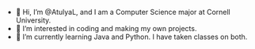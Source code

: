 - 👋 Hi, I’m @AtulyaL, and I am a Computer Science major at Cornell University.
- 👀 I’m interested in coding and making my own projects.
- 🌱 I’m currently learning Java and Python. I have taken classes on both.

<!---
Deb0naire/Deb0naire is a ✨ special ✨ repository because its `README.md` (this file) appears on your GitHub profile.
You can click the Preview link to take a look at your changes.
--->
